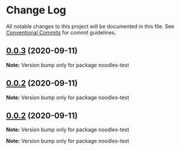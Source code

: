 # Change Log

All notable changes to this project will be documented in this file.
See [Conventional Commits](https://conventionalcommits.org) for commit guidelines.

## [0.0.3](https://github.com/geallenboy/noodles/compare/noodles-test@0.0.4...noodles-test@0.0.3) (2020-09-11)

**Note:** Version bump only for package noodles-test





## [0.0.2](https://github.com/geallenboy/noodles/compare/noodles-test@0.0.4...noodles-test@0.0.2) (2020-09-11)

**Note:** Version bump only for package noodles-test





## [0.0.2](https://github.com/geallenboy/noodles/compare/noodles-test@0.0.4...noodles-test@0.0.2) (2020-09-11)

**Note:** Version bump only for package noodles-test





**Note:** Version bump only for package noodles-test
